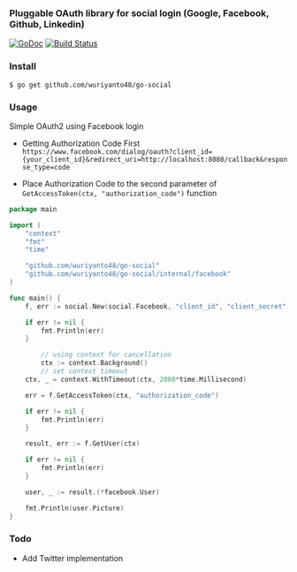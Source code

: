 ### Pluggable OAuth library for social login (Google, Facebook, Github, Linkedin)


[![GoDoc](https://godoc.org/github.com/wuriyanto48/go-social?status.svg)](https://godoc.org/github.com/wuriyanto48/go-social)
[![Build Status](https://travis-ci.org/wuriyanto48/go-social.svg?branch=master)](https://travis-ci.org/wuriyanto48/go-social)

### Install
```shell
$ go get github.com/wuriyanto48/go-social
```

### Usage

Simple OAuth2 using Facebook login

* Getting Authorization Code First
`https://www.facebook.com/dialog/oauth?client_id={your_client_id}&redirect_uri=http://localhost:8080/callback&response_type=code`

* Place Authorization Code to the second parameter of `GetAccessToken(ctx, "authorization_code")` function

```go
package main

import (
	"context"
	"fmt"
	"time"

	"github.com/wuriyanto48/go-social"
	"github.com/wuriyanto48/go-social/internal/facebook"
)

func main() {
	f, err := social.New(social.Facebook, "client_id", "client_secret", "http://localhost:8080/callback")

	if err != nil {
		fmt.Println(err)
	}

        // using context for cancellation
        ctx := context.Background()
        // set context timeout
	ctx, _ = context.WithTimeout(ctx, 2000*time.Millisecond)

	err = f.GetAccessToken(ctx, "authorization_code")

	if err != nil {
		fmt.Println(err)
	}

	result, err := f.GetUser(ctx)

	if err != nil {
		fmt.Println(err)
	}

	user, _ := result.(*facebook.User)

	fmt.Println(user.Picture)
}

```

### Todo
- Add Twitter implementation